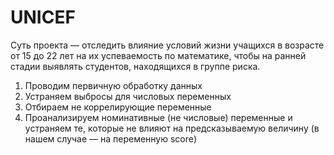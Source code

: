 # UNICEF
Суть проекта — отследить влияние условий жизни учащихся в возрасте от 15 до 22 лет на их успеваемость по математике, чтобы на ранней стадии выявлять студентов, находящихся в группе риска.
1) Проводим первичную обработку данных
2) Устраняем выбросы для числовых переменных
3) Отбираем не коррелирующие переменные
4) Проанализируем номинативные (не числовые) переменные и устраняем те, которые не влияют на предсказываемую величину (в нашем случае — на переменную score)

